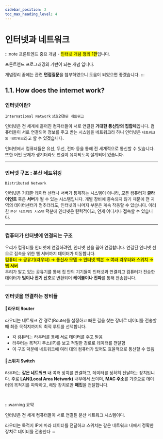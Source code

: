 ```yaml
---
sidebar_position: 2
toc_max_heading_level: 4
---
```


# 인터넷과 네트워크

:::note
프론트엔드 중요 개념 - <mark>인터넷 개념 정리 1편</mark>입니다.

프론트엔드 프로그래밍의 기반이 되는 개념 입니다.

개념정리 끝에는 관련 **면접질문**을 첨부하였으니 도움이 되었으면 좋겠습니다.
:::
## 1.1. How does the internet work?

### 인터넷이란?

`International Network` `상호연결된 네트워크`

인터넷은 전 세계에 흩어진 컴퓨터들이 서로 연결된 **거대한 통신망의 집합체**입니다. 컴퓨터들이 서로 연결되어 정보를 주고 받는 시스템을 네트워크라 하니 인터넷은 `네트워크의 네트워크`라고 할 수 있겠습니다.

인터넷에서 컴퓨터들은 유선, 무선, 전파 등을 통해 전 세계적으로 통신할 수 있습니다. 또한 어떤 문제가 생기더라도 연결이 유지되도록 설계되어 있습니다.

---

### 인터넷 구조 : 분산 네트워킹

`Distributed Network`

인터넷은 거대한 데이터 센터나 서버가 통제하는 시스템이 아니라, 모든 컴퓨터가 **클라이언트** 혹은 **서버**가 될 수 있는 시스템입니다. 개별 장비에 종속되지 않기 때문에 전 지역의 데이터센터가 멈추더라도, 인터넷의 나머지 부분은 계속 작동할 수 있습니다. 이러한 `분산 네트워킹 시스템` 덕분에 인터넷은 탄력적이고, 언제 어디서나 접속할 수 있습니다.

---

### 컴퓨터가 인터넷에 연결되는 구조

우리가 컴퓨터를 인터넷에 연결하려면, 인터넷 선을 꼽아 연결합니다.
연결된 인터넷 선으로 접속을 위한 웹 서버까지 데이터가 이동합니다.  
<mark>컴퓨터 → 공유기(라우터) → 통신사 모뎀 → 인터넷 백본 → 여러 라우터와 스위치 → 웹 서버</mark>  
우리가 알고 있는 공유기를 통해 집 안의 기기들이 인터넷과 연결되고 컴퓨터가 전송한 데이터가 **빛이나 전기 신호**로 변환되어 **케이블이나 전파**를 통해 전송됩니다.

---

### 인터넷을 연결하는 장비들

#### 🔌라우터 Router

라우터는 네트워크 간 경로(Route)를 설정하고 빠른 길을 찾는 장비로 데이터를 전송할때 최종 목적지까지의 최적 루트를 선택합니다.  

- 각 컴퓨터는 라우터를 통해 서로 데이터를 주고 받음
- 라우터는 목적지 주소(IP)를 보고 적절한 경로로 데이터를 전달함
- 이 구조 덕분에 네트워크에 여러 대의 컴퓨터가 있어도 효율적으로 통신할 수 있음

#### 🔌스위치 Switch

라우터는 **같은 네트워크** 내 여러 장치를 연결하고, 데이터를 정확히 전달하는 장치입니다.
주로 **LAN(Local Area Network)** 내부에서 쓰이며, **MAC 주소**를 기준으로 데이터의 목적지를 파악하고, 해당 장치로만 **패킷**을 전달합니다.

<br/>

:::warning
요약

인터넷은 전 세계 컴퓨터들이 서로 연결된 분산 네트워크 시스템이다.

라우터는 목적지 IP에 따라 데이터를 전달하고 스위치는 같은 네트워크 내에서 정확한 장치로 데이터를 전송한다
:::